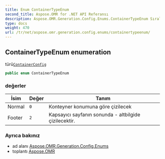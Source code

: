 ```yaml
---
title: Enum ContainerTypeEnum
second_title: Aspose.OMR for .NET API Referansı
description: Aspose.OMR.Generation.Config.Enums.ContainerTypeEnum Sıralama. türüContainerConfig
type: docs
weight: 470
url: /tr/net/aspose.omr.generation.config.enums/containertypeenum/
---
```

## ContainerTypeEnum enumeration

türü[`ContainerConfig`](../../aspose.omr.generation.config.elements.parents/containerconfig/)

```csharp
public enum ContainerTypeEnum
```

### değerler

| İsim | Değer | Tanım |
| --- | --- | --- |
| Normal | `0` | Konteyner konumuna göre çizilecek |
| Footer | `2` | Kapsayıcı sayfanın sonunda - altbilgide çizilecektir. |

### Ayrıca bakınız

* ad alanı [Aspose.OMR.Generation.Config.Enums](../../aspose.omr.generation.config.enums/)
* toplantı [Aspose.OMR](../../)


